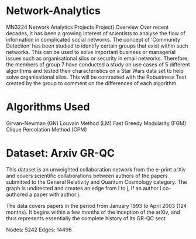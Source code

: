 # Network-Analytics
MN3224 Network Analytics Projects
Project)
Overview
Over recent decades, it has been a growing interest of scientists to analyse the flow of information in complicated social networks. The concept of ‘Community Detection’ has been studied to identify certain groups that exist within such networks. This can be used to solve important business or managerial issues such as organisational silos or security in email networks. Therefore, the members of group 7 have conducted a study on use cases of 5 different algorithms and tested their characteristics on a Star Wars data set to help solve organisational silos. This will be contrasted with the Robustness Test created by the group to comment on the differences of each algorithm.

# Algorithms Used
Girvan-Newman (GN)
Louvain Method (LM)
Fast Greedy Modularity (FGM)
Clique Percolation Method (CPM)

# Dataset: Arxiv GR-QC
This dataset is an unweighted collaboration network from the e-print arXiv and covers scientific collaborations between authors of the papers submitted to the General Relativity and Quantum Cosmology category. The graph is undirected and creates an edge from i to j, if an author i co-authored a paper with author j.

The data covers papers in the period from January 1993 to April 2003 (124 months). It begins within a few months of the inception of the arXiv, and thus represents essentially the complete history of its GR-QC sect

Nodes: 5242
Edges: 14496
